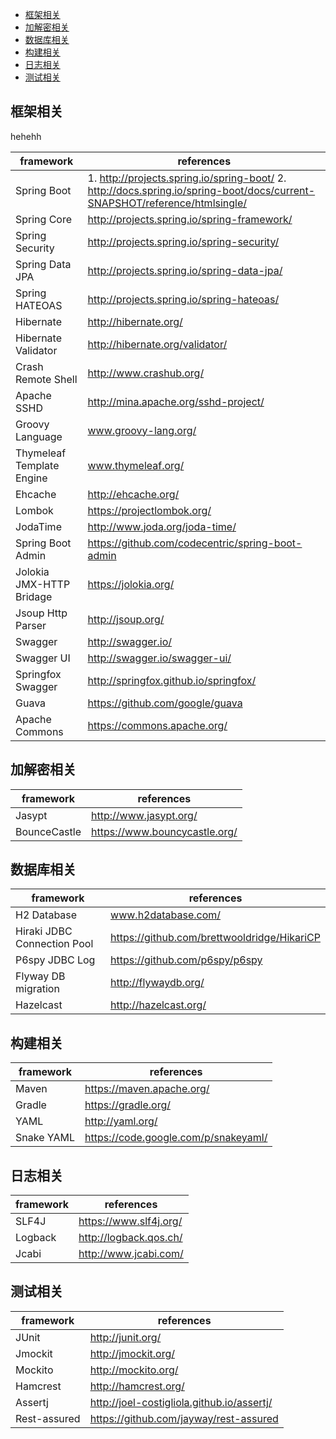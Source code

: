 
<!-- vim-markdown-toc GFM -->
* [框架相关](#框架相关)
* [加解密相关](#加解密相关)
* [数据库相关](#数据库相关)
* [构建相关](#构建相关)
* [日志相关](#日志相关)
* [测试相关](#测试相关)

<!-- vim-markdown-toc -->

## 框架相关	

hehehh

framework | references
--- | ---
Spring Boot | 1. http://projects.spring.io/spring-boot/   2. http://docs.spring.io/spring-boot/docs/current-SNAPSHOT/reference/htmlsingle/
Spring Core | http://projects.spring.io/spring-framework/
Spring Security | http://projects.spring.io/spring-security/
Spring Data JPA | http://projects.spring.io/spring-data-jpa/
Spring HATEOAS | http://projects.spring.io/spring-hateoas/
Hibernate	 | http://hibernate.org/
Hibernate Validator | http://hibernate.org/validator/
Crash Remote Shell | http://www.crashub.org/
Apache SSHD | http://mina.apache.org/sshd-project/
Groovy Language | www.groovy-lang.org/
Thymeleaf Template Engine | www.thymeleaf.org/
Ehcache | http://ehcache.org/
Lombok | https://projectlombok.org/
JodaTime	 | http://www.joda.org/joda-time/
Spring Boot Admin | https://github.com/codecentric/spring-boot-admin
Jolokia JMX-HTTP Bridage | https://jolokia.org/
Jsoup Http Parser | http://jsoup.org/
Swagger | http://swagger.io/
Swagger UI | http://swagger.io/swagger-ui/
Springfox Swagger | http://springfox.github.io/springfox/
Guava | https://github.com/google/guava
Apache Commons | https://commons.apache.org/

## 加解密相关	

framework | references
--- | ---
Jasypt | http://www.jasypt.org/
BounceCastle | https://www.bouncycastle.org/

## 数据库相关	

framework | references
--- | ---
H2 Database | www.h2database.com/
Hiraki JDBC Connection Pool | https://github.com/brettwooldridge/HikariCP
P6spy JDBC Log | https://github.com/p6spy/p6spy
Flyway DB migration | http://flywaydb.org/
Hazelcast | http://hazelcast.org/

## 构建相关	

framework | references
--- | ---
Maven | https://maven.apache.org/
Gradle | https://gradle.org/
YAML | http://yaml.org/
Snake YAML | https://code.google.com/p/snakeyaml/

## 日志相关	

framework | references
--- | ---
SLF4J | https://www.slf4j.org/
Logback | http://logback.qos.ch/
Jcabi | http://www.jcabi.com/

## 测试相关	

framework | references
--- | ---
JUnit | http://junit.org/
Jmockit | http://jmockit.org/
Mockito | http://mockito.org/
Hamcrest | http://hamcrest.org/
Assertj	| http://joel-costigliola.github.io/assertj/
Rest-assured | https://github.com/jayway/rest-assured

